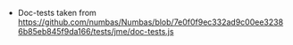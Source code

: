- Doc-tests taken from https://github.com/numbas/Numbas/blob/7e0f0f9ec332ad9c00ee32386b85eb845f9da166/tests/jme/doc-tests.js
